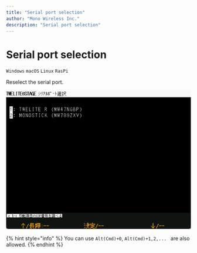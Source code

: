 ```yaml
---
title: "Serial port selection"
author: "Mono Wireless Inc."
description: "Serial port selection"
---
```

# Serial port selection

`Windows` `macOS` `Linux` `RasPi` 

Reselect the serial port.

![Serial port selection](../../../.gitbook/assets/img_sel_serial.png)

{% hint style="info" %}
You can use `Alt(Cmd)+0`, `Alt(Cmd)+1,2,... ` are also allowed.
{% endhint %}

